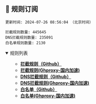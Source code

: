 <h2 id="a">🎯 规则订阅</h2>

```
更新时间: 2024-07-26 08:56:04 （北京时间） 

拦截规则数量: 445645 
DNS拦截规则数量: 235091 
白名单规则数量: 2130 
``` 
<details open>
<summary>规则列表</summary>
<ul>

- **[拦截规则（Github）](https://raw.githubusercontent.com/EGMfoxl/MyRules/main/rules.txt)**
- **[拦截规则(Ghproxy-国内加速)](https://mirror.ghproxy.com/raw.githubusercontent.com/EGMfoxl/MyRules/main/rules.txt)**
- **[DNS拦截规则（Github）](https://raw.githubusercontent.com/EGMfoxl/MyRules/main/dns.txt)**
- **[DNS拦截规则(Ghproxy-国内加速)](https://mirror.ghproxy.com/raw.githubusercontent.com/EGMfoxl/MyRules/main/dns.txt)**
- **[白名单（Github）](https://raw.githubusercontent.com/EGMfoxl/MyRules/main/allow.txt)**
- **[白名单(Ghproxy-国内加速)](https://mirror.ghproxy.com/raw.githubusercontent.com/EGMfoxl/MyRules/main/allow.txt)**

</ul>
</details>
